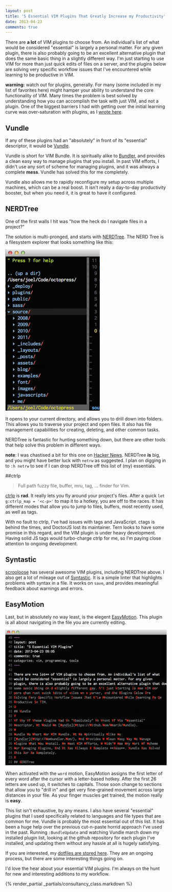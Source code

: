 ```yaml
---
layout: post
title: '5 Essential VIM Plugins That Greatly Increase my Productivity'
date: 2013-04-23
comments: true
---
```


There are **a lot** of VIM plugins to choose from. An individual's list of what
would be considered "essential" is largely a personal matter. For any given
plugin, there is also probably going to be an excellent alternative plugin that does the
same basic thing in a slightly different way. I'm just starting to use VIM for
more than just quick edits of files on a server, and the plugins below are
solving very specific workflow issues that I've encountered while learning to be
productive in VIM.

**warning:** watch out for plugins, generally. For many (some included in my
list of favorites here) might hamper your ability to understand the core
functionality of VIM. Many times the problem is best solved by understanding how
you can accomplish the task with just VIM, and not a plugin. One of the biggest
barriers I had with getting over the initial learning curve was over-saturation
with plugins, as I [wrote
here](https://joelhooks.com/blog/2013/04/09/getting-to-know-vim/).

## Vundle

If any of these plugins had an "absolutely" in front of its "essential"
descriptor, it would be [Vundle](https://github.com/gmarik/vundle).

Vundle is short for VIM Bundle. It is spiritually alike to
[Bundler](https://gembundler.com/), and provides a clean easy way to manage
plugins that you install. In past VIM efforts, I didn't use any sort of scheme
for managing plugins, and it was allways a complete **mess**. Vundle has solved
this for me completely.

Vundle also allows me to rapidly reconfigure my setup across multiple machines,
which can be a real boost. It isn't really a day-to-day productivity booster,
but when you need it, it is great to have it configured.

## NERDTree

One of the first walls I hit was "how the heck do I navigate files in a
project?"

The solution is multi-pronged, and starts with
[NERDTree](https://github.com/scrooloose/nerdtree). The NERD Tree is a
filesystem explorer that looks something like this:

![NERDTree](./images/nerdtree.png)

It opens to your current directory, and allows you to drill down into folders.
This allows you to traverse your project and open files. It also has file
management capabilities for creating, deleting, and other common tasks.

NERDTree is fantastic for hunting something down, but there are other tools that
help solve this problem in different ways.

**note**: I was chastised a bit for this one on [Hacker
News](https://news.ycombinator.com/item?id=5597939). NERDTree **is** big, and
you might have better luck with `netrw` as suggested. I plan on digging in to
`:h netrw` to see if I can drop NERDTree off this list of (my) essentials.

##ctrlp

> Full path fuzzy file, buffer, mru, tag, ... finder for Vim.

[ctrlp](https://github.com/kien/ctrlp.vim) is **rad**. It really lets you fly
around your project's files. After a quick `let g:ctrlp_map = '<c-p>'` to map it
to a hotkey, you are off to the races. It has different modes that allow you to
jump to files, buffers, most recently used, as well as tags.

With no fault to ctrlp, I've had issues with tags and JavaScript. ctags is
behind the times, and DoctorJS lost its maintainer. Tern looks to have some
promise in this regard, and the VIM plugin is under heavy development. Having
solid JS tags would turbo-charge ctrlp for me, so I'm paying close attention to
ongoing development.

## Syntastic

[scrooloose](https://github.com/scrooloose) has several awesome VIM plugins,
including NERDTree above. I also get a lot of mileage out of
[Syntastic](https://github.com/scrooloose/syntastic). It is a simple linter that
highlights problems with syntax in a file. It works on `save`, and provides
meaningful feedback about warnings and errors.

## EasyMotion

Last, but in absolutely no way least, is the elegent
[EasyMotion](https://github.com/Lokaltog/vim-easymotion). This plugin is all
about navigating in the file you are currently editing.

![EasyMotion](./images/easymotion.png)

When activated with the `word` motion, EasyMotion assigns the first letter of
every word after the cursor with a letter-based hotkey. After the first 26
letters are used up, it switches to capitals. Those soon change to sections that
allow you to "drill in" and get very fine-grained movement across large
distances in your file. As your finger muscles get trained, the motion really is
**easy**.

This list isn't exhaustive, by any means. I also have several "essential"
plugins that I used specifically related to languages and file types that are
common for me. Vundle is probably the most essential out of this list. It has
been a huge help over the previous cut-n-paste horrid approach I've used in the
past. Running `:BundleUpdate` and watching Vundle march down my installed plugin
list, looking at the github repository for each plugin I've installed, and
updating them without any hassle at all is hugely satisfying.

If you are interested, my [dotfiles are stored
here](https://github.com/joelhooks/dotfiles). They are an ongoing process, but
there are some interesting things going on.

I'd love the hear about your essential VIM plugins. I'm always on the hunt for
new and interesting additions to my workflow.

{% render_partial _partials/consultancy_class.markdown %}
